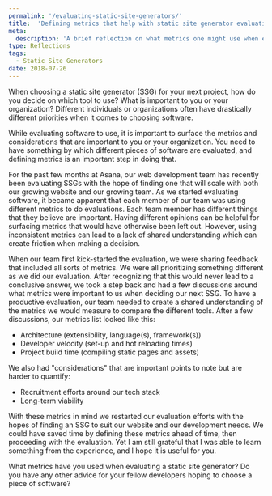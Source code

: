 ```yaml
---
permalink: '/evaluating-static-site-generators/'
title:  'Defining metrics that help with static site generator evaluation'
meta: 
  description: 'A brief reflection on what metrics one might use when evaluating different static site generators.'
type: Reflections
tags: 
  - Static Site Generators
date: 2018-07-26
---
```


When choosing a static site generator (SSG) for your next project, how do you decide on which tool to use? What is important to you or your organization? Different individuals or organizations often have drastically different priorities when it comes to choosing software.

While evaluating software to use, it is important to surface the metrics and considerations that are important to you or your organization. You need to have something by which different pieces of software are evaluated, and defining metrics is an important step in doing that.

For the past few months at Asana, our web development team has recently been evaluating SSGs with the hope of finding one that will scale with both our growing website and our growing team. As we started evaluating software, it became apparent that each member of our team was using different metrics to do evaluations. Each team member has different things that they believe are important. Having different opinions can be helpful for surfacing metrics that would have otherwise been left out. However, using inconsistent metrics can lead to a lack of shared understanding which can create friction when making a decision.

When our team first kick-started the evaluation, we were sharing feedback that included all sorts of metrics. We were all prioritizing something different as we did our evaluation. After recognizing that this would never lead to a conclusive answer, we took a step back and had a few discussions around what metrics were important to us when deciding our next SSG. To have a productive evaluation, our team needed to create a shared understanding of the metrics we would measure to compare the different tools. After a few discussions, our metrics list looked like this:

- Architecture (extensibility, language(s), framework(s))
- Developer velocity (set-up and hot reloading times)
- Project build time (compiling static pages and assets)

We also had "considerations" that are important points to note but are harder to quantify:

- Recruitment efforts around our tech stack
- Long-term viability

With these metrics in mind we restarted our evaluation efforts with the hopes of finding an SSG to suit our website and our development needs. We could have saved time by defining these metrics ahead of time, then proceeding with the evaluation. Yet I am still grateful that I was able to learn something from the experience, and I hope it is useful for you.

What metrics have you used when evaluating a static site generator? Do you have any other advice for your fellow developers hoping to choose a piece of software?
